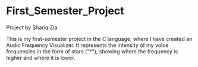 # First_Semester_Project
Project by Shariq Zia.
<p>This is my first-semester project in the C language, where I have created an Audio Frequency Visualizer. It represents the intensity of my voice frequencies in the form of stars ("*"), showing where the frequency is higher and where it is lower.</p>
